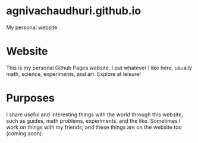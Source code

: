 # agnivachaudhuri.github.io
My personal website

# Website

This is my personal Github Pages website. I put whatever I like here, usually math, science, experiments, and art. Explore at leisure!

# Purposes

I share useful and interesting things with the world through this website, such as guides, math problems, experiments, and the like. Sometimes I work on things with my friends, and these things are on the website too (coming soon).
